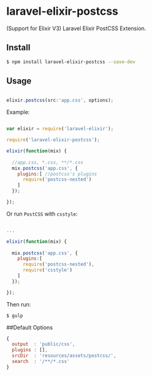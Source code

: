 # laravel-elixir-postcss
(Support for Elixir V3) Laravel Elixir PostCSS Extension.

## Install

```sh
$ npm install laravel-elixir-postcss --save-dev
```

## Usage

```javascript

elixir.postcss(src:'app.css', options);

```

Example:

```javascript

var elixir = require('laravel-elixir');

require('laravel-elixir-postcss');

elixir(function(mix) {
  
  //app.css, *.css, **/*.css    
  mix.postcss('app.css', {
    plugins:[ //postcss's plugins
      require('postcss-nested')
    ] 
  });

});

```

Or run `PostCSS` with `csstyle`:

```javascript

...

elixir(function(mix) {
  
  mix.postcss('app.css', {
    plugins:[ 
      require('postcss-nested'),
      require('csstyle')
    ] 
  });

});

```

Then run:

```sh
$ gulp
```


##Default Options

```javascript
{
  output  : 'public/css',
  plugins : [],
  srcDir  : 'resources/assets/postcss/',
  search  : '/**/*.css'
}
```
